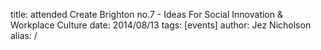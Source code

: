 title: attended Create Brighton no.7 - Ideas For Social Innovation & Workplace Culture
date: 2014/08/13
tags: [events]
author: Jez Nicholson
alias: /
